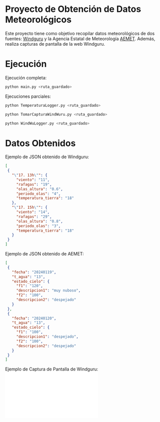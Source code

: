 # Proyecto de Obtención de Datos Meteorológicos
Este proyecto tiene como objetivo recopilar datos meteorológicos de dos fuentes: [Windguru](https://www.windguru.cz/) y la Agencia Estatal de Meteorología [AEMET](https://www.aemet.es/). Además, realiza capturas de pantalla de la web Windguru.

# Ejecución
Ejecución completa:
```bash
python main.py <ruta_guardado>
```

Ejecuciones parciales:

```bash
python TemperaturaLogger.py <ruta_guardado>
```


```bash
python TomarCapturaWindWuru.py <ruta_guardado>
```


```bash
python WindWuLogger.py <ruta_guardado>
```


# Datos Obtenidos
Ejemplo de JSON obtenido de Windguru:

 ```json
[
  {
    "\"17. 13h\"": {
      "viento": "11",
      "rafagas": "19",
      "olas_altura": "0.6",
      "periodo_olas": "4",
      "temperatura_tierra": "18"
    },
    "\"17. 15h\"": {
      "viento": "14",
      "rafagas": "29",
      "olas_altura": "0.8",
      "periodo_olas": "3",
      "temperatura_tierra": "18"
    }
  }
]
 ```


Ejemplo de JSON obtenido de AEMET:

 ```json
[
  {
    "fecha": "20240119",
    "t_agua": "13",
    "estado_cielo": {
      "f1": "120",
      "descripcion1": "muy nuboso",
      "f2": "100",
      "descripcion2": "despejado"
    }
  },
  {
    "fecha": "20240120",
    "t_agua": "13",
    "estado_cielo": {
      "f1": "100",
      "descripcion1": "despejado",
      "f2": "100",
      "descripcion2": "despejado"
    }
  }
]
 ```

Ejemplo de Captura de Pantalla de Windguru:
![Imagen obtenida de Windguru](data/WindWuru/datos_2024_01_17.json)
